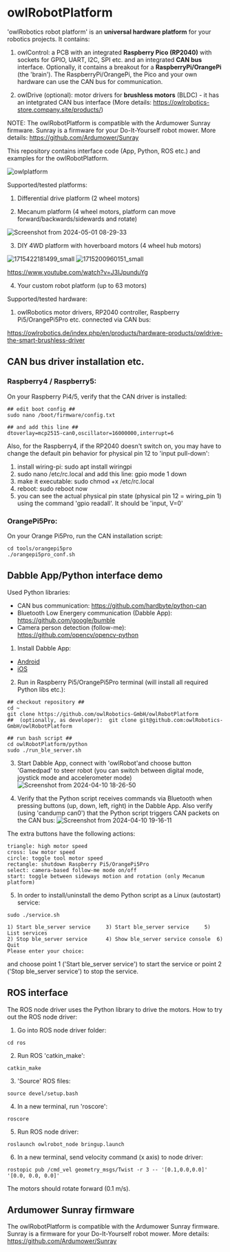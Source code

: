 # owlRobotPlatform
'owlRobotics robot platform' is an **universal hardware platform** for your robotics projects. It contains:

1. owlControl: a PCB with an integrated **Raspberry Pico (RP2040)** with sockets for GPIO, UART, I2C, SPI etc. and an integrated **CAN bus** interface. Optionally, it contains a breakout for a **RaspberryPi/OrangePi** (the 'brain'). The RaspberryPi/OrangePi, the Pico and your own hardware can use the CAN bus for communication.
   
2. owlDrive (optional): motor drivers for **brushless motors** (BLDC) - it has an intetgrated CAN bus interface (More details: https://owlrobotics-store.company.site/products/) 

NOTE: The owlRobotPlatform is compatible with the Ardumower Sunray firmware. Sunray is a firmware for your Do-It-Yourself robot mower. More details: https://github.com/Ardumower/Sunray


This repository contains  interface code (App, Python, ROS etc.) and examples for the owlRobotPlatform.  

![owlplatform](https://github.com/owlRobotics-GmbH/owlRobotPlatform/assets/11735886/f4a7ead1-3a4a-428f-946e-b021bfd83857)

Supported/tested platforms:

1. Differential drive platform (2 wheel motors)

2. Mecanum platform (4 wheel motors, platform can move forward/backwards/sidewards and rotate)

![Screenshot from 2024-05-01 08-29-33](https://github.com/owlRobotics-GmbH/owlRobotPlatform/assets/11735886/41efcbc9-595b-408d-b5af-a34705f70225)


3. DIY 4WD platform with hoverboard motors (4 wheel hub motors)

![1715422181499_small](https://github.com/user-attachments/assets/17ac3450-d8f3-4c64-96bd-36eba9b7ffd6) ![1715200960151_small](https://github.com/user-attachments/assets/61df8fdd-978a-47dc-8950-e3b4a34cb854)


https://www.youtube.com/watch?v=J3IJpunduYg

4. Your custom robot platform (up to 63 motors)


Supported/tested hardware:
1. owlRobotics motor drivers, RP2040 controller, Raspberry Pi5/OrangePi5Pro etc. connected via CAN bus:
   
https://owlrobotics.de/index.php/en/products/hardware-products/owldrive-the-smart-brushless-driver


## CAN bus driver installation etc. 

### Raspberry4 / Raspberry5:
On your Raspberry Pi4/5, verify that the CAN driver is installed:
```
## edit boot config ##
sudo nano /boot/firmware/config.txt

## and add this line ##
dtoverlay=mcp2515-can0,oscillator=16000000,interrupt=6
```
Also, for the Raspberry4, if the RP2040 doesn't switch on, you may have to change the default pin behavior for physical pin 12 to 'input pull-down':
1. install wiring-pi:   sudo apt install wiringpi
2. sudo nano /etc/rc.local  and add this line:     gpio mode 1 down
3. make it executable:     sudo chmod +x /etc/rc.local
4. reboot:  sudo reboot now
5. you can see the actual physical pin state (physical pin 12 = wiring_pin 1) using the command 'gpio readall'.  It should be 'input, V=0'


###  OrangePi5Pro:
On your Orange Pi5Pro, run the CAN installation script:
```
cd tools/orangepi5pro
./orangepi5pro_conf.sh
```

## Dabble App/Python interface demo

Used Python libraries:
* CAN bus communication: https://github.com/hardbyte/python-can
* Bluetooth Low Energery communication (Dabble App): https://github.com/google/bumble
* Camera person detection (follow-me): https://github.com/opencv/opencv-python
     
1. Install Dabble App:  

* [Android](https://play.google.com/store/apps/details?id=io.dabbleapp)
* [iOS](https://apps.apple.com/ch/app/dabble-bluetooth-controller/id1472734455)

2. Run in Raspberry Pi5/OrangePi5Pro terminal (will install all required Python libs etc.):

```
## checkout repository ##
cd ~
git clone https://github.com/owlRobotics-GmbH/owlRobotPlatform
##  (optionally, as developer):  git clone git@github.com:owlRobotics-GmbH/owlRobotPlatform

## run bash script ##
cd owlRobotPlatform/python
sudo ./run_ble_server.sh
```

3. Start Dabble App, connect with 'owlRobot'and choose button 'Gamedpad' to steer robot (you can switch between digital mode, joystick mode and accelerometer mode)
![Screenshot from 2024-04-10 18-26-50](https://github.com/owlRobotics-GmbH/owlRobotPlatform/assets/11735886/3485eaab-0ced-49aa-adff-f4493f62f156)

4. Verify that the Python script receives commands via Bluetooth when pressing buttons (up, down, left, right) in the Dabble App. Also verify (using 'candump can0') that the Python script triggers CAN packets on the CAN bus:
![Screenshot from 2024-04-10 19-16-11](https://github.com/owlRobotics-GmbH/owlRobotPlatform/assets/11735886/6996b1b3-0524-40ae-a002-4195df0f0372)

The extra buttons have the following actions:
```
triangle: high motor speed
cross: low motor speed
circle: toggle tool motor speed
rectangle: shutdown Raspberry Pi5/OrangePi5Pro
select: camera-based follow-me mode on/off
start: toggle between sideways motion and rotation (only Mecanum platform)
```

5. In order to install/uninstall the demo Python script as a Linux (autostart) service:

```
sudo ./service.sh

1) Start ble_server service	    3) Start ble_server service		5) List services
2) Stop ble_server service	    4) Show ble_server service console	6) Quit
Please enter your choice: 
```

and choose point 1   ('Start ble_server service') to start the service or point 2 ('Stop ble_server service') to stop the service. 


## ROS interface

The ROS node driver uses the Python library to drive the motors. How to try out the ROS node driver:

1. Go into ROS node driver folder:

```
cd ros
```

2. Run ROS 'catkin_make':
```
catkin_make
```

3. 'Source' ROS files:
```
source devel/setup.bash
```
 
4. In a new terminal, run 'roscore':
```
roscore
```

5. Run ROS node driver:
```
roslaunch owlrobot_node bringup.launch
```

6. In a new terminal, send velocity command (x axis) to node driver:
```
rostopic pub /cmd_vel geometry_msgs/Twist -r 3 -- '[0.1,0.0,0.0]' '[0.0, 0.0, 0.0]'
```
The motors should rotate forward (0.1 m/s).


## Ardumower Sunray firmware
The owlRobotPlatform is compatible with the Ardumower Sunray firmware. Sunray is a firmware for your Do-It-Yourself robot mower. More details: https://github.com/Ardumower/Sunray





